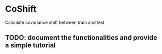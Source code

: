# CoShift

Calculate covariance shift between train and test

## TODO: document the functionalities and provide a simple tutorial
